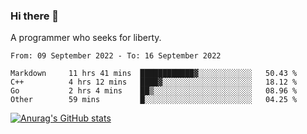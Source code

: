 ### Hi there 👋

<!--
**shejialuo/shejialuo** is a ✨ _special_ ✨ repository because its `README.md` (this file) appears on your GitHub profile.

Here are some ideas to get you started:

- 🔭 I’m currently working on ...
- 🌱 I’m currently learning ...
- 👯 I’m looking to collaborate on ...
- 🤔 I’m looking for help with ...
- 💬 Ask me about ...
- 📫 How to reach me: ...
- 😄 Pronouns: ...
- ⚡ Fun fact: ...
-->

A programmer who seeks for liberty.

<!--START_SECTION:waka-->

```text
From: 09 September 2022 - To: 16 September 2022

Markdown     11 hrs 41 mins  ████████████▓░░░░░░░░░░░░   50.43 %
C++          4 hrs 12 mins   ████▓░░░░░░░░░░░░░░░░░░░░   18.12 %
Go           2 hrs 4 mins    ██▒░░░░░░░░░░░░░░░░░░░░░░   08.96 %
Other        59 mins         █░░░░░░░░░░░░░░░░░░░░░░░░   04.25 %
```

<!--END_SECTION:waka-->

[![Anurag's GitHub stats](https://github-readme-stats.vercel.app/api?username=shejialuo&show_icons=true&theme=dracula)](https://github.com/anuraghazra/github-readme-stats)
